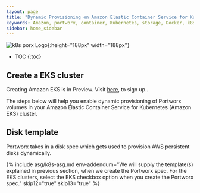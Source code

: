 ```yaml
---
layout: page
title: "Dynamic Provisioning on Amazon Elastic Container Service for Kubernetes (Amazon EKS)"
keywords: Amazon, portworx, container, Kubernetes, storage, Docker, k8s, pv, persistent disk, eks
sidebar: home_sidebar
---
```


![k8s porx Logo](/images/k8s-porx.png){:height="188px" width="188px"}

* TOC
{:toc}


## Create a EKS cluster

Creating Amazon EKS is in Preview. Visit [here](https://aws.amazon.com/eks/), to sign up..

The steps below will help you enable dynamic provisioning of Portworx volumes in your Amazon Elastic Container Service for Kubernetes (Amazon EKS) cluster.

## Disk template
Portworx takes in a disk spec which gets used to provision AWS persistent disks dynamically.

{% include asg/k8s-asg.md env-addendum="We will supply the template(s) explained in previous section, when we create the Portworx spec. For the EKS clusters, select the EKS checkbox option when you create the Portworx spec." skip12="true" skip13="true" %}